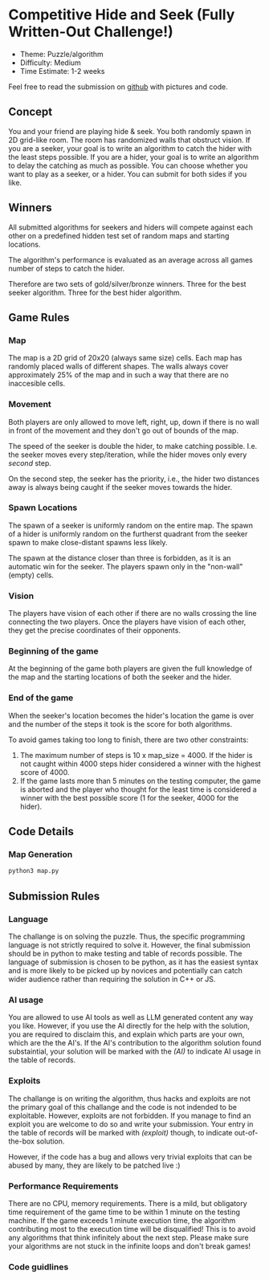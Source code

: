 # Competitive Hide and Seek (Fully Written-Out Challenge!)

- Theme: Puzzle/algorithm
- Difficulty: Medium
- Time Estimate: 1-2 weeks

Feel free to read the submission on [github](https://github.com/dudarboh/Competitive-Hide-and-Seek#) with pictures and code.

## Concept

You and your friend are playing hide & seek.
You both randomly spawn in 2D grid-like room. The room has randomized walls that obstruct vision.
If you are a seeker, your goal is to write an algorithm to catch the hider with the least steps possible.
If you are a hider, your goal is to write an algorithm to delay the catching as much as possible.
You can choose whether you want to play as a seeker, or a hider. You can submit for both sides if you like.

## Winners

All submitted algorithms for seekers and hiders will compete against each other on a predefined hidden test set of random maps and starting locations.

The algorithm's performance is evaluated as an average across all games number of steps to catch the hider.

Therefore are two sets of gold/silver/bronze winners.
Three for the best seeker algorithm. Three for the best hider algorithm.

## Game Rules

### Map

The map is a 2D grid of 20x20 (always same size) cells.
Each map has randomly placed walls of different shapes.
The walls always cover approximately 25% of the map and in such a way that there are no inaccesible cells.

### Movement

Both players are only allowed to move left, right, up, down if there is no wall in front of the movement and they don't go out of bounds of the map.

The speed of the seeker is double the hider, to make catching possible.
I.e. the seeker moves every step/iteration, while the hider moves only every *second* step.

On the second step, the seeker has the priority, i.e., the hider two distances away is always being caught if the seeker moves towards the hider.

### Spawn Locations

The spawn of a seeker is uniformly random on the entire map.
The spawn of a hider is uniformly random on the furtherst quadrant from the seeker spawn to make close-distant spawns less likely.

The spawn at the distance closer than three is forbidden, as it is an automatic win for the seeker.
The players spawn only in the "non-wall" (empty) cells.

### Vision

The players have vision of each other if there are no walls crossing the line connecting the two players.
Once the players have vision of each other, they get the precise coordinates of their opponents.

### Beginning of the game

At the beginning of the game both players are given the full knowledge of the map and the starting locations of both the seeker and the hider.

### End of the game

When the seeker's location becomes the hider's location the game is over and the number of the steps it took is the score for both algorithms.

To avoid games taking too long to finish, there are two other constraints:
1. The maximum number of steps is 10 x map_size = 4000. If the hider is not caught within 4000 steps hider considered a winner with the highest score of 4000.
2. If the game lasts more than 5 minutes on the testing computer, the game is aborted and the player who thought for the least time is considered a winner with the best possible score (1 for the seeker, 4000 for the hider).

## Code Details

### Map Generation

```bash
python3 map.py
```

## Submission Rules

### Language

The challange is on solving the puzzle.
Thus, the specific programming language is not strictly required to solve it.
However, the final submission should be in python to make testing and table of records possible.
The language of submission is chosen to be python, as it has the easiest syntax and is more likely to be picked up by novices and potentially can catch wider audience rather than requiring the solution in C++ or JS.

### AI usage

You are allowed to use AI tools as well as LLM generated content any way you like.
However, if you use the AI directly for the help with the solution, you are required to disclaim this, and explain which parts are your own, which are the the AI's. If the AI's contribution to the algorithm solution found substaintial, your solution will be marked with the *(AI)* to indicate AI usage in the table of records.

### Exploits

The challange is on writing the algorithm, thus hacks and exploits are not the primary goal of this challange and the code is not indended to be exploitable.
However, exploits are not forbidden. If you manage to find an exploit you are welcome to do so and write your submission. Your entry in the table of records will be marked with *(exploit)* though, to indicate out-of-the-box solution.

However, if the code has a bug and allows very trivial exploits that can be abused by many, they are likely to be patched live :)

### Performance Requirements

There are no CPU, memory requirements.
There is a mild, but obligatory time requirement of the game time to be within 1 minute on the testing machine.
If the game exceeds 1 minute execution time, the algorithm contributing most to the execution time will be disqualified!
This is to avoid any algorithms that think infinitely about the next step.
Please make sure your algorithms are not stuck in the infinite loops and don't break games!

### Code guidlines

